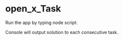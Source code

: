 # open_x_Task

Run the app by typing node script.

Console will output solution to each consecutive task.
